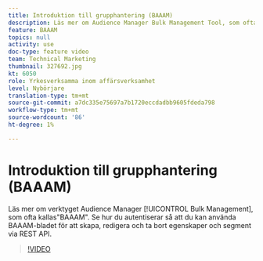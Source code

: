 ```yaml
---
title: Introduktion till grupphantering (BAAAM)
description: Läs mer om Audience Manager Bulk Management Tool, som ofta kallas "BAAAM". Se hur du autentiserar så att du kan använda BAAAM-bladet för att skapa, redigera och ta bort egenskaper och segment via REST API.
feature: BAAAM
topics: null
activity: use
doc-type: feature video
team: Technical Marketing
thumbnail: 327692.jpg
kt: 6050
role: Yrkesverksamma inom affärsverksamhet
level: Nybörjare
translation-type: tm+mt
source-git-commit: a7dc335e75697a7b1720eccdadbb9605fdeda798
workflow-type: tm+mt
source-wordcount: '86'
ht-degree: 1%

---
```



# Introduktion till grupphantering (BAAAM)

Läs mer om verktyget Audience Manager [!UICONTROL Bulk Management], som ofta kallas&quot;BAAAM&quot;. Se hur du autentiserar så att du kan använda BAAAM-bladet för att skapa, redigera och ta bort egenskaper och segment via REST API.

>[!VIDEO](https://video.tv.adobe.com/v/327692/?quality=12&learn=on)
